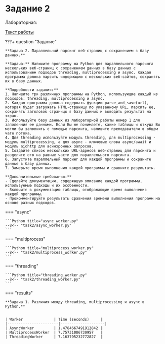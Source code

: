 # Задание 2

Лабораторная:

<a href="https://github.com/TonikX/ITMO_ICT_WebDevelopment_tools_2023-2024" class="external-link" target="_blank">Текст работы</a>


???+ question "Задание"

    **Задача 2. Параллельный парсинг веб-страниц с сохранением в базу данных.**

    **Задача:** Напишите программу на Python для параллельного парсинга нескольких веб-страниц с сохранением данных в базу данных с использованием подходов threading, multiprocessing и async. Каждая программа должна парсить информацию с нескольких веб-сайтов, сохранять их в базу данных.
    
    **Подробности задания:**
    1. Напишите три различных программы на Python, использующие каждый из подходов: threading, multiprocessing и async.
    2. Каждая программа должна содержать функцию parse_and_save(url), которая будет загружать HTML-страницу по указанному URL, парсить ее, сохранять заголовок страницы в базу данных и выводить результат на экран.
    3. Используйте базу данных из лабораторной работы номер 1 для заполенния ее данными. Если Вы не понимаете, какие таблицы и откуда Вы могли бы заполнить с помощью парсинга, напишите преподавателю в общем чате потока.
    4. Для threading используйте модуль threading, для multiprocessing - модуль multiprocessing, а для async - ключевые слова async/await и модуль aiohttp для асинхронных запросов.
    5. Создайте список нескольких URL-адресов веб-страниц для парсинга и разделите его на равные части для параллельного парсинга.
    6. Запустите параллельный парсинг для каждой программы и сохраните данные в базу данных.
    7. Замерьте время выполнения каждой программы и сравните результаты.
    
    **Дополнительные требования:**
    - Сделайте документацию, содержащую описание каждой программы, используемые подходы и их особенности.
    - Включите в документацию таблицы, отображающие время выполнения каждой программы.
    - Прокомментируйте результаты сравнения времени выполнения программ на основе разных подходов.

=== "async"

    ```Python title="async_worker.py"
    --8<-- "task2/async_worker.py"
    ```

=== "multiprocess"

    ```Python title="multiprocess_worker.py"
    --8<-- "task2/multiprocess_worker.py"
    ```

=== "threading"

    ```Python title="threading_worker.py"
    --8<-- "task2/threading_worker.py"
    ```




=== "results"

    **Задача 1. Различия между threading, multiprocessing и async в Python.**


    | Worker              | Time (seconds)     |
    |-----------------------|--------------------|
    | AsyncWorker         | 1.4784667491912842 |
    | MultiprocessWorker  | 7.75731086730957   |
    | ThreadingWorker     | 7.163795232772827  |